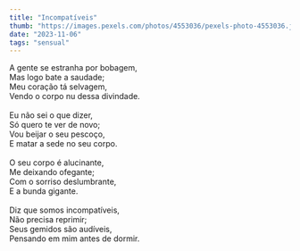 ```yaml
---
title: "Incompatíveis"
thumb: "https://images.pexels.com/photos/4553036/pexels-photo-4553036.jpeg"
date: "2023-11-06"
tags: "sensual"
---
```

A gente se estranha por bobagem,  
Mas logo bate a saudade;  
Meu coração tá selvagem,  
Vendo o corpo nu dessa divindade.  
<br />
Eu não sei o que dizer,  
Só quero te ver de novo;  
Vou beijar o seu pescoço,  
E matar a sede no seu corpo.  
<br />
O seu corpo é alucinante,  
Me deixando ofegante;  
Com o sorriso deslumbrante,  
E a bunda gigante.  
<br />
Diz que somos incompatíveis,  
Não precisa reprimir;  
Seus gemidos são audíveis,  
Pensando em mim antes de dormir.  
